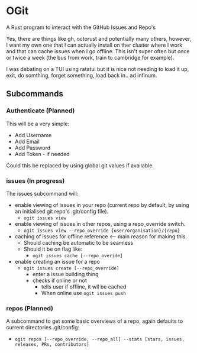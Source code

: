 # OGit
A Rust program to interact with the GitHub Issues and Repo's

Yes, there are things like gh, octorust and potentially many others, however, I want my own one that I can actually install on ther cluster where I work and that can cache issues when I go offline. This isn't super often but once or twice a week (the bus from work, train to cambridge for example).

I was debating on a TUI using ratatui but it is nice not needing to load it up, exit, do somthing, forget something, load back in.. ad infinum.

## Subcommands

### Authenticate (Planned)
This will be a very simple:
- Add Username
- Add Email
- Add Password
- Add Token - if needed

Could this be replaced by using global git values if available.

### issues (In progress)
The issues subcommand will:
- enable viewing of issues in your repo (current repo by default, by using an initialised git repo's .git/config file).
  - `ogit issues view`
- enable viewing of issues in other repos, using a repo_override switch.
  - `ogit issues view --repo_override {user/organisation}/{repo}`
- caching of issues for offline reference <-- main reason for making this.
  - Should caching be automatic to be seamless
  - Should it be on flag like:
    - `ogit issues cache [--repo_overide]`
- enable creating an issue for a repo
  - `ogit issues create [--repo_override]`
    - enter a issue building thing
    - checks if online or not
      - tells user if offline, it wll be cached
      - When online use `ogit issues push`

### repos (Planned)
A subcommand to get some basic overviews of a repo, again defaults to current directories .git/config:
- `ogit repos [--repo_override, --repo_all] --stats [stars, issues, releases, PRs, contributors]`
